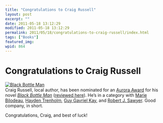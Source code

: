 ```yaml
---
title: "Congratulations to Craig Russell"
layout: post
excerpt: ""
date: 2011-05-18 13:12:29
modified: 2011-05-18 13:12:29
permalink: 2011/05/18/congratulations-to-craig-russell/index.html
tags: ["Books"]
featured_img: 
wpid: 864
---
```


# Congratulations to Craig Russell

[![Black Bottle Man](http://farm4.static.flickr.com/3312/4585682750_c2606cca20.jpg)](http://www.flickr.com/photos/pj/4585682750/ "Black Bottle Man by Patrick Johanneson, on Flickr")  
Craig Russell, local author, has been nominated for an [Aurora Award](http://www.prixaurorawards.ca/wordpress/) for his novel *[Black Bottle Man](http://www.greatplains.mb.ca/wordpress/?page_id=530)* ([reviewed here](/deardiary/2010/05/06/review-black-bottle-man/)). He’s in a category with [Marie Bilodeau](http://mariebilodeau.blogspot.com/), [Hayden Trenholm](http://www.haydentrenholm.com/), [Guy Gavriel Kay](http://www.brightweavings.com/), and [Robert J. Sawyer](http://www.sfwriter.com/). Good company, in short.

Congratulations, Craig, and best of luck!